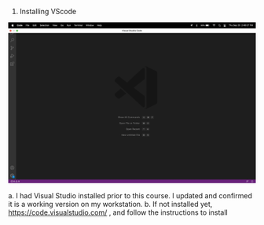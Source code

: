 1. Installing VScode 

![image1](https://github.com/air-wickvu/cse15l-lab-reports/blob/main/images/week-1-lab-report-image1.png) 

  a. I had Visual Studio installed prior to this course. I updated and confirmed it is a working version on my workstation. 
  b. If not installed yet, https://code.visualstudio.com/ , and follow the instructions to install 
